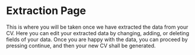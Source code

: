 # Extraction Page

This is where you will be taken once we have extracted the data from your CV. Here you can edit your extracted data by changing, adding, or deleting fields of your data. Once you are happy with the data, you can proceed by pressing continue, and then your new CV shall be generated.